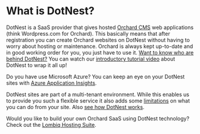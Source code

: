 # What is DotNest?



DotNest is a SaaS provider that gives hosted [Orchard CMS](http://orchardproject.net/) web applications (think Wordpress.com for Orchard). This basically means that after registration you can create Orchard websites on DotNest without having to worry about hosting or maintenance. Orchard is always kept up-to-date and in good working order for you, you just have to use it. [Want to know who are behind DotNest?](about-lombiq) You can watch our [introductory tutorial video](https://www.youtube.com/watch?v=1k5A-TIyibQ&list=PLuskKJW0FhJcXpbKqATKllLj9RsH-eDg3&index=1) about DotNest to wrap it all up!

Do you have use Microsoft Azure? You can keep an eye on your DotNest sites with [Azure Application Insights](collecting-usage-telemetry-with-azure-application-insights).

DotNest sites are part of a multi-tenant environment. While this enables us to provide you such a flexible service it also adds some [limitations](limitations) on what you can do from your site. Also [see how DotNest works](under-the-hood).

Would you like to build your own Orchard SaaS using DotNest technology? Check out the [Lombiq Hosting Suite](lombiq-hosting-suite).